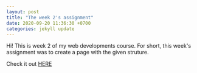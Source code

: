 ```yaml
---
layout: post
title: "The week 2's assignment"
date: 2020-09-20 11:36:30 +0700
categories: jekyll update
---
```


Hi! This is week 2 of my web developments course.
For short, this week's assignment was to create a page with the given struture.

Check it out [HERE](https://manhdung20112000.github.io/bt-w1.html)